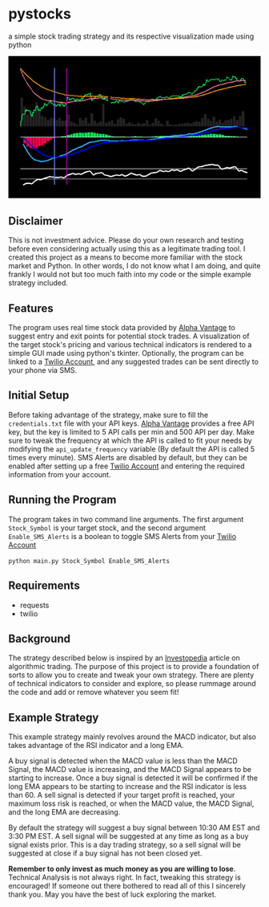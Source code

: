 # pystocks
a simple stock trading strategy and its respective visualization made using python

![Image of Program](https://github.com/thismarvin/pystocks/blob/master/Preview.png)

## Disclaimer
This is not investment advice. Please do your own research and testing before even considering actually using this as a legitimate trading tool. I created this project as a means to become more familiar with the stock market and Python. In other words, I do not know what I am doing, and quite frankly I would not but too much faith into my code or the simple example strategy included.

## Features
The program uses real time stock data provided by [Alpha Vantage](https://www.alphavantage.co/) to suggest entry and exit points for potential stock trades. A visualization of the target stock's pricing and various technical indicators is rendered to a simple GUI made using python's tkinter. Optionally, the program can be linked to a [Twilio Account](https://www.twilio.com/), and any suggested trades can be sent directly to your phone via SMS.

## Initial Setup
Before taking advantage of the strategy, make sure to fill the `credentials.txt` file with your API keys. [Alpha Vantage](https://www.alphavantage.co/) provides a free API key, but the key is limited to 5 API calls per min and 500 API per day. Make sure to tweak the frequency at which the API is called to fit your needs by modifying the `api_update_frequency` variable (By default the API is called 5 times every minute). SMS Alerts are disabled by default, but they can be enabled after setting up a free [Twilio Account](https://www.twilio.com/) and entering the required information from your account.

## Running the Program
The program takes in two command line arguments. The first argument `Stock_Symbol` is your target stock, and the second argument `Enable_SMS_Alerts` is a boolean to toggle SMS Alerts from your [Twilio Account](https://www.twilio.com/)

`python main.py Stock_Symbol Enable_SMS_Alerts`

## Requirements
- requests
- twilio

## Background
The strategy described below is inspired by an [Investopedia](https://www.investopedia.com/articles/active-trading/101014/basics-algorithmic-trading-concepts-and-examples.asp) article on algorithmic trading. The purpose of this project is to provide a foundation of sorts to allow you to create and tweak your own strategy. There are plenty of technical indicators to consider and explore, so please rummage around the code and add or remove whatever you seem fit!

## Example Strategy
This example strategy mainly revolves around the MACD indicator, but also takes advantage of the RSI indicator and a long EMA.

A buy signal is detected when the MACD value is less than the MACD Signal, the MACD value is increasing, and the MACD Signal appears to be starting to increase. Once a buy signal is detected it will be confirmed if the long EMA appears to be starting to increase and the RSI indicator is less than 60. A sell signal is detected if your target profit is reached, your maximum loss risk is reached, or when the MACD value, the MACD Signal, and the long EMA are decreasing.

By default the strategy will suggest a buy signal between 10:30 AM EST and 3:30 PM EST. A sell signal will be suggested at any time as long as a buy signal exists prior. This is a day trading strategy, so a sell signal will be suggested at close if a buy signal has not been closed yet.

**Remember to only invest as much money as you are willing to lose**. Technical Analysis is not always right. In fact, tweaking this strategy is encouraged! If someone out there bothered to read all of this I sincerely thank you. May you have the best of luck exploring the market.